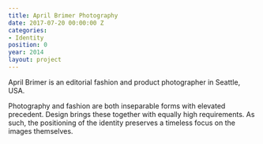 ```yaml
---
title: April Brimer Photography
date: 2017-07-20 00:00:00 Z
categories:
- Identity
position: 0
year: 2014
layout: project
---
```


April Brimer is an editorial fashion and product photographer in Seattle, USA.


Photography and fashion are both inseparable forms with elevated precedent. Design brings these together with equally high requirements. As such, the positioning of the identity preserves a timeless focus on the images themselves.
